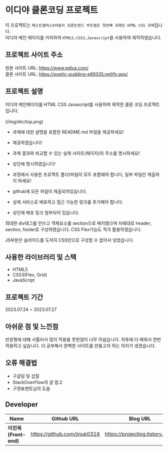 # 이디야 클론코딩 프로젝트

이 프로젝트는 `패스트캠퍼스X야놀자 프론트엔드 부트캠프
첫번째 과제인 HTML CSS 과제`입니다.  
이디야 메인 페이지를 카피하여 `HTML5,CSS3,Javascript`을 사용하여 제작하였습니다.

## 프로젝트 사이트 주소

원본 사이트 URL: <a href="https://www.ediya.com/">https://www.ediya.com/</a>  
클론 사이트 URL: <a href="https://poetic-pudding-e89335.netlify.app/">https://poetic-pudding-e89335.netlify.app/</a>

## 프로젝트 설명

이디야 메인페이지를 HTML CSS Javascript를 사용하여 제작한 클론 코딩 프로젝트입니다.
<br/>
<br/>
(/img/etc/top.png)

- 과제에 대한 설명을 포함한 README.md 파일을 제공하세요!

* 제공하였습니다!

- 과제 결과와 비교할 수 있는 실제 사이트(페이지)의 주소를 명시하세요!

* 상단에 명시하였습니다!

- 과정에서 사용한 프로젝트 폴더/파일이 모두 포함돼야 합니다, 일부 파일만 제출하지 마세요!

* github에 모든 파일이 제출되어있습니다.

- 실제 서비스로 배포하고 접근 가능한 링크를 추가해야 합니다.

* 상단에 배포 링크 첨부되어 있습니다.

최대한 div태그를 안쓰고 객체요소를 section으로 배치했으며
차례대로 header, section, footer로 구성하였습니다.
CSS Flex기능도 적극 활용하였습니다.

JS부분은 슬라이드를 도저히 CSS만으로 구성할 수 없어서 넣었습니다.

## 사용한 라이브러리 및 스택

- HTML5
- CSS3(Flex, Grid)
- JavaScript

## 프로젝트 기간

2023.07.24 ~ 2023.07.27

## 아쉬운 점 및 느낀점

반응형에 대해 서툴러서 많이 적용을 못한점이 너무 아쉽습니다. 차후에 더 배워서 한번 적용하고 싶습니다.
더 공부해서 완벽한 사이트를 만들고자 하는 의지가 생겼습니다.

## 오류 해결법

- 구글링 및 삽질
- StackOverFlow의 글 참고
- 구영표멘토님의 도움

## Developer

| Name                  | Github URL                   | Blog URL                        |
| --------------------- | ---------------------------- | ------------------------------- |
| **이진욱(Front-end)** | https://github.com/jinuk0316 | https://projectlog.tistory.com/ |
